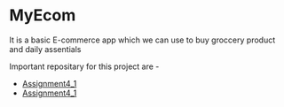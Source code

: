 # MyEcom

It is a basic E-commerce app which we can use to buy 
groccery product and daily assentials

Important repositary for this project are -

* [Assignment4_1](https://github.com/karanchhatwani1/MyEcom/tree/master/src/com/company/Assignment4_1)
* [Assignment4_1](https://github.com/karanchhatwani1/MyEcom/tree/master/src/com/company/Assignment4_2)
